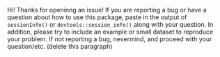 Hi! Thanks for openinng an issue!  If you are reporting a bug or have a question about
how to use this package, paste in the output of `sessionInfo()` or
`devtools::session_info()` along with your question. In addition,
please try to include an example or small dataset to reproduce your problem. If not
reporting a bug, nevermind, and proceed with your question/etc. (delete this paragraph)
